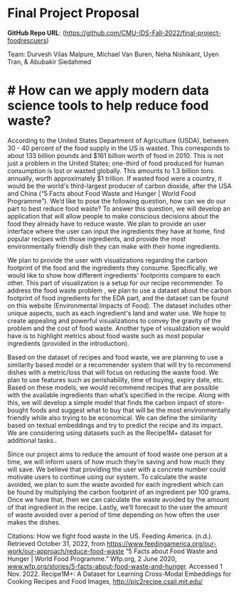 # Final Project Proposal

**GitHub Repo URL**: (https://github.com/CMU-IDS-Fall-2022/final-project-foodrescuers)

Team: Durvesh Vilas Malpure, Michael Van Buren, Neha Nishikant, Uyen Tran, & Abubakir Siedahmed

# # How can we apply modern data science tools to help reduce food waste?

According to the United States Department of Agriculture (USDA), between 30 - 40 percent of the food supply in the US is wasted. This corresponds to about 133 billion pounds and $161 billion worth of food in 2010. This is not just a problem in the United States; one-third of food produced for human consumption is lost or wasted globally. This amounts to 1.3 billion tons annually, worth approximately $1 trillion. If wasted food were a country, it would be the world's third-largest producer of carbon dioxide, after the USA and China (“5 Facts about Food Waste and Hunger | World Food Programme”). We’d like to pose the following question, how can we do our part to best reduce food waste? To answer this question, we will develop an application that will allow people to make conscious decisions about the food they already have to reduce waste. We plan to provide an user interface where the user can input the ingredients they have at home, find popular recipes with those ingredients, and provide the most environmentally friendly dish they can make with their home ingredients. 

We plan to provide the user with visualizations regarding the carbon footprint of the food and the ingredients they consume. Specifically, we would like to show how different ingredients' footprints compare to each other. This part of visualization is a setup for our recipe recommender. To address the food waste problem , we plan to use a dataset about the carbon footprint of food ingredients for the EDA part, and the dataset can be found on this website (Environmental Impacts of Food). The dataset includes other unique aspects, such as each ingredient's land and water use. We hope to create appealing and powerful visualizations to convey the gravity of the problem and the cost of food waste. Another type of visualization we would have is to highlight metrics about food waste such as most popular ingredients (provided in the introduction).

Based on the dataset of recipes and food waste, we are planning to use a similarity based model or a recommender system that will try to recommend dishes with a metric/loss that will focus on reducing the waste food. We plan to use features such as perishability, time of buying, expiry date, etc. Based on these models, we would recommend recipes that are possible with the available ingredients than what’s specified in the recipe. Along with this, we will develop a simple model that finds the carbon impact of store-bought foods and suggest what to buy that will be the most environmentally friendly while also trying to be economical. We can define the similarity based on textual embeddings and try to predict the recipe and its impact. We are considering using datasets such as the Recipe1M+ dataset for additional tasks.. 

Since our project aims to reduce the amount of food waste one person at a time, we will inform users of how much they’re saving and how much they will save. We believe that providing the user with a concrete number could motivate users to continue using our system. To calculate the waste avoided, we plan to sum the waste avoided for each ingredient which can be found by multiplying the carbon footprint of an ingredient per 100 grams. Once we have that, then we can calculate the waste avoided by the amount of that ingredient in the recipe. Lastly, we’ll forecast to the user the amount of waste avoided over a period of time depending on how often the user makes the dishes.


Citations: 
How we fight food waste in the US. Feeding America. (n.d.). Retrieved October 31, 2022, from https://www.feedingamerica.org/our-work/our-approach/reduce-food-waste
“5 Facts about Food Waste and Hunger | World Food Programme.” Wfp.org, 2 June 2020, www.wfp.org/stories/5-facts-about-food-waste-and-hunger. Accessed 1 Nov. 2022.
Recipe1M+: A Dataset for Learning Cross-Modal Embeddings for Cooking Recipes and Food Images, http://pic2recipe.csail.mit.edu/


